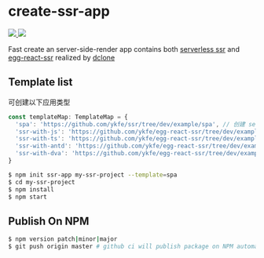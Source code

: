 # create-ssr-app

<a href="https://github.com/zhangyuang/create-ssr-app/actions">
  <img src="https://github.com/zhangyuang/create-ssr-app/workflows/CI/badge.svg"/>
</a>
<a href="https://codecov.io/gh/zhangyuang/create-ssr-app">
  <img src="https://codecov.io/gh/zhangyuang/create-ssr-app/branch/master/graph/badge.svg?token=TW0NOTDU39"/>
</a>  

Fast create an server-side-render app contains both [serverless ssr](https://github.com/ykfe/ssr) and [egg-react-ssr](https://github.com/ykfe/egg-react-ssr/) realized by [dclone](https://github.com/ykfe/dclone)

## Template list

可创建以下应用类型

```js
const templateMap: TemplateMap = {
  'spa': 'https://github.com/ykfe/ssr/tree/dev/example/spa', // 创建 serverless-ssr 应用
  'ssr-with-js': 'https://github.com/ykfe/egg-react-ssr/tree/dev/example/ssr-with-js',
  'ssr-with-ts': 'https://github.com/ykfe/egg-react-ssr/tree/dev/example/ssr-with-ts',
  'ssr-with-antd': 'https://github.com/ykfe/egg-react-ssr/tree/dev/example/ssr-with-antd',
  'ssr-with-dva': 'https://github.com/ykfe/egg-react-ssr/tree/dev/example/ssr-with-dva'
}
```

```bash
$ npm init ssr-app my-ssr-project --template=spa
$ cd my-ssr-project
$ npm install
$ npm start
```

## Publish On NPM

```bash
$ npm version patch|minor|major
$ git push origin master # github ci will publish package on NPM automatically
```
